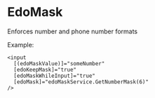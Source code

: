 # EdoMask

Enforces number and phone number formats

Example:
```angular2html
<input
  [(edoMaskValue)]="someNumber"
  [edoKeepMask]="true"
  [edoMaskWhileInput]="true"
  [edoMask]="edoMaskService.GetNumberMask(6)"
/>
```
